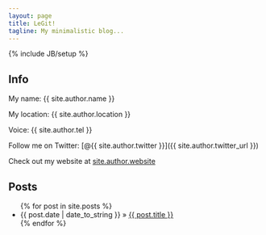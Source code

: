 ```yaml
---
layout: page
title: LeGit!
tagline: My minimalistic blog...
---
```

{% include JB/setup %}

## Info

My name: {{ site.author.name }}

My location: {{ site.author.location }}

Voice: {{ site.author.tel }}

Follow me on Twitter: [@{{ site.author.twitter }}]({{ site.author.twitter_url }})

Check out my website at [site.author.website](site.author.website_url)
    
## Posts

<div class="well">
	<ul class="posts">
	  {% for post in site.posts %}
	    <li><span>{{ post.date | date_to_string }}</span> &raquo; <a href="{{ BASE_PATH }}{{ post.url }}">{{ post.title }}</a></li>
	  {% endfor %}
	</ul>
</div>



